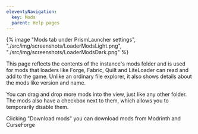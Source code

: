 ```yaml
---
eleventyNavigation:
  key: Mods
  parent: Help pages
--- 
```


<div class="row">
  <div class="column">
      {% image "Mods tab under PrismLauncher settings", "./src/img/screenshots/LoaderModsLight.png", "./src/img/screenshots/LoaderModsDark.png" %}
  </div>
</div>

This page reflects the contents of the instance's mods folder and is used for mods that loaders like Forge, Fabric, Quilt and LiteLoader can read and add to the game. Unlike an ordinary file explorer, it also shows details about the mods like version and name.

You can drag and drop more mods into the view, just like any other folder. The mods also have a checkbox next to them, which allows you to temporarily disable them.

Clicking "Download mods" you can download mods from Modrinth and CurseForge

